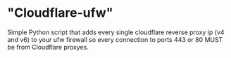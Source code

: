 # "Cloudflare-ufw"
Simple Python script that adds every single cloudflare reverse proxy ip (v4 and v6) to your ufw firewall so every connection to ports 443 or 80 MUST be from Cloudflare proxyes.
